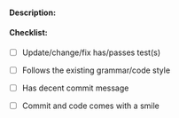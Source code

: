 #### Description:
<!--- CLOSES #X -->
<!--- Describe your changes in detail, need be. -->
<!--- Why is this change required and/or what problem does it solve? -->
<!--- If there are breaking changes, please make a note of them. -->

#### Checklist:
<!--- All the checkboxes must be checked even if they do not pertain -->
- [ ] Update/change/fix has/passes test(s)
- [ ] Follows the existing grammar/code style
- [ ] Has decent commit message
- [ ] Commit and code comes with a smile

